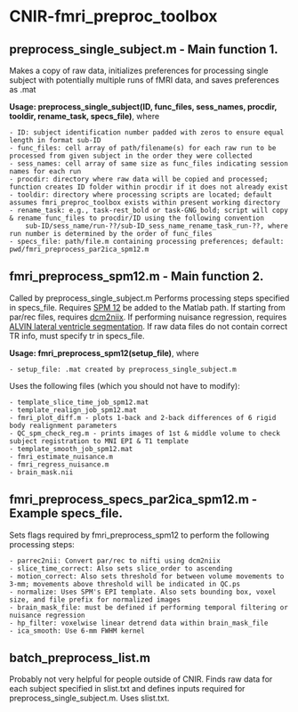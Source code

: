 # CNIR-fmri_preproc_toolbox

## preprocess_single_subject.m - Main function 1. 
Makes a copy of raw data, initializes preferences for processing single subject with potentially multiple runs of fMRI data, and saves preferences as .mat

**Usage: preprocess_single_subject(ID, func_files, sess_names, procdir, tooldir, rename_task, specs_file)**, where
	
	- ID: subject identification number padded with zeros to ensure equal length in format sub-ID
	- func_files: cell array of path/filename(s) for each raw run to be processed from given subject in the order they were collected
	- sess_names: cell array of same size as func_files indicating session names for each run
	- procdir: directory where raw data will be copied and processed; function creates ID folder within procdir if it does not already exist
	- tooldir: directory where processing scripts are located; default assumes fmri_preproc_toolbox exists within present working directory
	- rename_task: e.g., task-rest_bold or task-GNG_bold; script will copy & rename func_files to procdir/ID using the following convention
		sub-ID/sess_name/run-??/sub-ID_sess_name_rename_task_run-??, where run number is determined by the order of func_files
	- specs_file: path/file.m containing processing preferences; default: pwd/fmri_preprocess_par2ica_spm12.m
	
## fmri_preprocess_spm12.m - Main function 2. 
Called by preprocess_single_subject.m Performs processing steps specified in specs_file. Requires [SPM 12](http://www.fil.ion.ucl.ac.uk/spm/software/spm12/) be added to the Matlab path. If starting from par/rec files, requires [dcm2niix](https://github.com/rordenlab/dcm2niix). If performing nuisance regression, requires [ALVIN lateral ventricle segmentation](https://sites.google.com/site/mrilateralventricle/). If raw data files do not contain correct TR info, must specify tr in specs_file.

**Usage: fmri_preprocess_spm12(setup_file)**, where 
	
	- setup_file: .mat created by preprocess_single_subject.m
	
Uses the following files (which you should not have to modify): 

	- template_slice_time_job_spm12.mat
	- template_realign_job_spm12.mat
	- fmri_plot_diff.m - plots 1-back and 2-back differences of 6 rigid body realignment parameters
	- QC_spm_check_reg.m - prints images of 1st & middle volume to check subject registration to MNI EPI & T1 template
	- template_smooth_job_spm12.mat
	- fmri_estimate_nuisance.m
	- fmri_regress_nuisance.m
	- brain_mask.nii
	
## fmri_preprocess_specs_par2ica_spm12.m - Example specs_file. 
Sets flags required by fmri_preprocess_spm12 to perform the following processing steps:

	- parrec2nii: Convert par/rec to nifti using dcm2niix
	- slice_time_correct: Also sets slice_order to ascending
	- motion_correct: Also sets threshold for between volume movements to 3-mm; movements above threshold will be indicated in QC.ps
	- normalize: Uses SPM's EPI template. Also sets bounding box, voxel size, and file prefix for normalized images
	- brain_mask_file: must be defined if performing temporal filtering or nuisance regression
	- hp_filter: voxelwise linear detrend data within brain_mask_file
	- ica_smooth: Use 6-mm FWHM kernel 
	
## batch_preprocess_list.m
Probably not very helpful for people outside of CNIR. Finds raw data for each subject specified in slist.txt and defines inputs required for preprocess_single_subject.m. Uses slist.txt.
	


